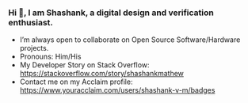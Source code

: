 ### Hi 👋, I am Shashank, a digital design and verification enthusiast.

<!--
**ShashankVM/ShashankVM** is a ✨ _special_ ✨ repository because its `README.md` (this file) appears on your GitHub profile.

Here are some ideas to get you started:

- 🔭 I’m currently working on

-->
- I’m always open to collaborate on Open Source Software/Hardware projects.
- Pronouns: Him/His 
- My Developer Story on Stack Overflow: https://stackoverflow.com/story/shashankmathew
- Contact me on my Acclaim profile: https://www.youracclaim.com/users/shashank-v-m/badges


